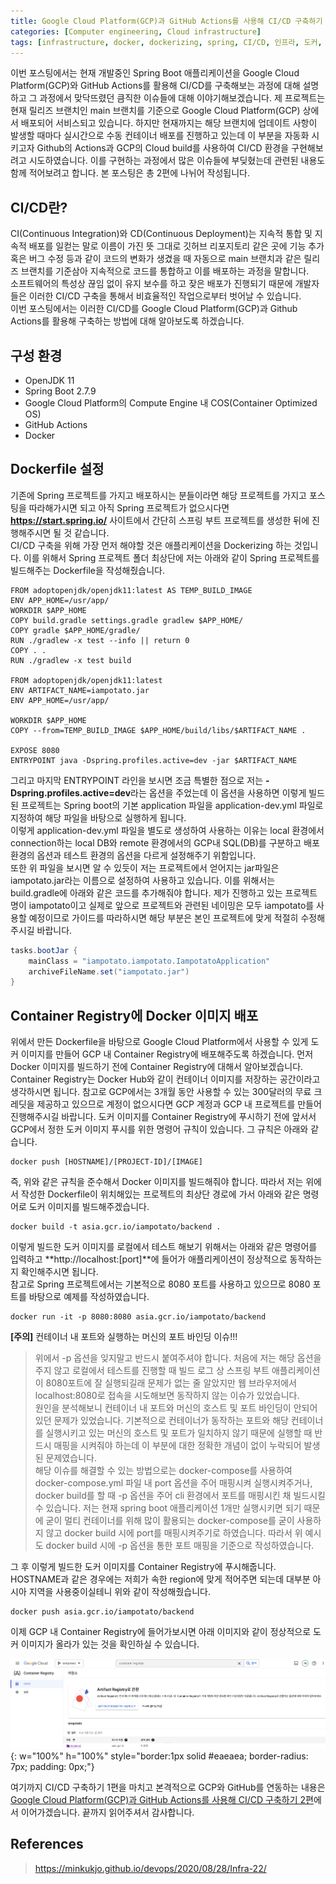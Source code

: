 ```yaml
---
title: Google Cloud Platform(GCP)과 GitHub Actions를 사용해 CI/CD 구축하기 1편
categories: [Computer engineering, Cloud infrastructure]
tags: [infrastructure, docker, dockerizing, spring, CI/CD, 인프라, 도커, 도커라이징, 스프링]
---
```


이번 포스팅에서는 현재 개발중인 Spring Boot 애플리케이션을 Google Cloud Platform(GCP)와 GitHub Actions를 활용해 CI/CD를 구축해보는 과정에 대해 설명하고 그 과정에서 맞닥뜨렸던 큼직한 이슈들에 대해 이야기해보겠습니다. 제 프로젝트는 현재 릴리즈 브랜치인 main 브랜치를 기준으로 Google Cloud Platform(GCP) 상에서 배포되어 서비스되고 있습니다. 하지만 현재까지는 해당 브랜치에 업데이트 사항이 발생할 때마다 실시간으로 수동 컨테이너 배포를 진행하고 있는데 이 부분을 자동화 시키고자 Github의 Actions과 GCP의 Cloud build를 사용하여 CI/CD 환경을 구현해보려고 시도하였습니다. 이를 구현하는 과정에서 많은 이슈들에 부딪혔는데 관련된 내용도 함께 적어보려고 합니다. 본 포스팅은 총 2편에 나뉘어 작성됩니다.   

## CI/CD란?
CI(Continuous Integration)와 CD(Continuous Deployment)는 지속적 통합 및 지속적 배포를 일컫는 말로 이름이 가진 뜻 그대로 깃허브 리포지토리 같은 곳에 기능 추가 혹은 버그 수정 등과 같이 코드의 변화가 생겼을 때 자동으로 main 브랜치과 같은 릴리즈 브랜치를 기준삼아 지속적으로 코드를 통합하고 이를 배포하는 과정을 말합니다.   
소프트웨어의 특성상 끊임 없이 유지 보수를 하고 잦은 배포가 진행되기 때문에 개발자들은 이러한 CI/CD 구축을 통해서 비효율적인 작업으로부터 벗어날 수 있습니다.   
이번 포스팅에서는 이러한 CI/CD를 Google Cloud Platform(GCP)과 Github Actions를 활용해 구축하는 방법에 대해 알아보도록 하겠습니다.

## 구성 환경
* OpenJDK 11
* Spring Boot 2.7.9
* Google Cloud Platform의 Compute Engine 내 COS(Container Optimized OS)
* GitHub Actions
* Docker

## Dockerfile 설정
기존에 Spring 프로젝트를 가지고 배포하시는 분들이라면 해당 프로젝트를 가지고 포스팅을 따라해가시면 되고 아직 Spring 프로젝트가 없으시다면 **https://start.spring.io/** 사이트에서 간단히 스프링 부트 프로젝트를 생성한 뒤에 진행해주시면 될 것 같습니다.   
CI/CD 구축을 위해 가장 먼저 해야할 것은 애플리케이션을 Dockerizing 하는 것입니다. 이를 위해서 Spring 프로젝트 폴더 최상단에 저는 아래와 같이 Spring 프로젝트를 빌드해주는 Dockerfile을 작성해줬습니다.   
```docker
FROM adoptopenjdk/openjdk11:latest AS TEMP_BUILD_IMAGE
ENV APP_HOME=/usr/app/
WORKDIR $APP_HOME
COPY build.gradle settings.gradle gradlew $APP_HOME/
COPY gradle $APP_HOME/gradle/
RUN ./gradlew -x test --info || return 0
COPY . .
RUN ./gradlew -x test build

FROM adoptopenjdk/openjdk11:latest
ENV ARTIFACT_NAME=iampotato.jar
ENV APP_HOME=/usr/app/

WORKDIR $APP_HOME
COPY --from=TEMP_BUILD_IMAGE $APP_HOME/build/libs/$ARTIFACT_NAME .

EXPOSE 8080
ENTRYPOINT java -Dspring.profiles.active=dev -jar $ARTIFACT_NAME
```   
그리고 마지막 ENTRYPOINT 라인을 보시면 조금 특별한 점으로 저는 **-Dspring.profiles.active=dev**라는 옵션을 주었는데 이 옵션을 사용하면 이렇게 빌드된 프로젝트는 Spring boot의 기본 application 파일을 application-dev.yml 파일로 지정하여 해당 파일을 바탕으로 실행하게 됩니다.   
이렇게 application-dev.yml 파일을 별도로 생성하여 사용하는 이유는 local 환경에서 connection하는 local DB와 remote 환경에서의 GCP내 SQL(DB)를 구분하고 배포 환경의 옵션과 테스트 환경의 옵션을 다르게 설정해주기 위함입니다.   
또한 위 파일을 보시면 알 수 있듯이 저는 프로젝트에서 얻어지는 jar파일은 iampotato.jar라는 이름으로 설정하여 사용하고 있습니다. 이를 위해서는 build.gradle에 아래와 같은 코드를 추가해줘야 합니다. 제가 진행하고 있는 프로젝트 명이 iampotato이고 실제로 앞으로 프로젝트와 관련된 네이밍은 모두 iampotato를 사용할 예정이므로 가이드를 따라하시면 해당 부분은 본인 프로젝트에 맞게 적절히 수정해주시길 바랍니다.   
   
```java
tasks.bootJar {
	mainClass = "iampotato.iampotato.IampotatoApplication"
	archiveFileName.set("iampotato.jar")
}
```

## Container Registry에 Docker 이미지 배포
위에서 만든 Dockerfile을 바탕으로 Google Cloud Platform에서 사용할 수 있게 도커 이미지를 만들어 GCP 내 Container Registry에 배포해주도록 하겠습니다. 먼저 Docker 이미지를 빌드하기 전에 Container Registry에 대해서 알아보겠습니다.   
Container Registry는 Docker Hub와 같이 컨테이너 이미지를 저장하는 공간이라고 생각하시면 됩니다. 참고로 GCP에서는 3개월 동안 사용할 수 있는 300달러의 무료 크레딧을 제공하고 있으므로 계정이 없으시다면 GCP 계정과 GCP 내 프로젝트를 만들어 진행해주시길 바랍니다. 도커 이미지를 Container Registry에 푸시하기 전에 앞서서 GCP에서 정한 도커 이미지 푸시를 위한 명령어 규칙이 있습니다. 그 규칙은 아래와 같습니다.   
```
docker push [HOSTNAME]/[PROJECT-ID]/[IMAGE]
```   
즉, 위와 같은 규칙을 준수해서 Docker 이미지를 빌드해줘야 합니다. 따라서 저는 위에서 작성한 Dockerfile이 위치해있는 프로젝트의 최상단 경로에 가서 아래와 같은 명령어로 도커 이미지를 빌드해주겠습니다.   
```
docker build -t asia.gcr.io/iampotato/backend .
```   
이렇게 빌드한 도커 이미지를 로컬에서 테스트 해보기 위해서는 아래와 같은 명령어를 입력하고 **http://localhost:[port]**에 들어가 애플리케이션이 정상적으로 동작하는지 확인해주시면 됩니다.   
참고로 Spring 프로젝트에서는 기본적으로 8080 포트를 사용하고 있으므로 8080 포트를 바탕으로 예제를 작성하였습니다.   
```
docker run -it -p 8080:8080 asia.gcr.io/iampotato/backend
``` 

**[주의]** 컨테이너 내 포트와 실행하는 머신의 포트 바인딩 이슈!!!
> 위에서 -p 옵션을 잊지말고 반드시 붙여주셔야 합니다. 처음에 저는 해당 옵션을 주지 않고 로컬에서 테스트를 진행할 때 빌드 로그 상 스프링 부트 애플리케이션이 8080포트에 잘 실행되길래 문제가 없는 줄 알았지만 웹 브라우저에서 localhost:8080로 접속을 시도해보면 동작하지 않는 이슈가 있었습니다.   
원인을 분석해보니 컨테이너 내 포트와 머신의 호스트 및 포트 바인딩이 안되어 있던 문제가 있었습니다. 기본적으로 컨테이너가 동작하는 포트와 해당 컨테이너를 실행시키고 있는 머신의 호스트 및 포트가 일치하지 않기 때문에 실행할 때 반드시 매핑을 시켜줘야 하는데 이 부분에 대한 정확한 개념이 없이 누락되어 발생된 문제였습니다.   
해당 이슈를 해결할 수 있는 방법으로는 docker-compose를 사용하여 docker-compose.yml 파일 내 port 옵션을 주어 매핑시켜 실행시켜주거나, docker build를 할 때 -p 옵션을 주어 cli 환경에서 포트를 매핑시킨 채 빌드시킬 수 있습니다. 저는 현재 spring boot 애플리케이션 1개만 실행시키면 되기 때문에 굳이 멀티 컨테이너를 위해 많이 활용되는 docker-compose를 굳이 사용하지 않고 docker build 시에 port를 매핑시켜주기로 하였습니다. 따라서 위 예시도 docker build 시에 -p 옵션을 통한 포트 매핑을 기준으로 작성하였습니다.   
   

그 후 이렇게 빌드한 도커 이미지를 Container Registry에 푸시해줍니다. HOSTNAME과 같은 경우에는 저희가 속한 region에 맞게 적어주면 되는데 대부분 아시아 지역을 사용중이실테니 위와 같이 작성해줬습니다.   
```
docker push asia.gcr.io/iampotato/backend
```   
이제 GCP 내 Container Registry에 들어가보시면 아래 이미지와 같이 정상적으로 도커 이미지가 올라가 있는 것을 확인하실 수 있습니다.   

![1](/assets/img/cicd1/1.jpg){: w="100%" h="100%" style="border:1px solid #eaeaea; border-radius: 7px; padding: 0px;"}   
    
여기까지 CI/CD 구축하기 1편을 마치고 본격적으로 GCP와 GitHub를 연동하는 내용은 [Google Cloud Platform(GCP)과 GitHub Actions를 사용해 CI/CD 구축하기 2편](https://xylogan.github.io/posts/cicd2/)에서 이어가겠습니다. 끝까지 읽어주셔서 감사합니다.


## References
> https://minkukjo.github.io/devops/2020/08/28/Infra-22/   

